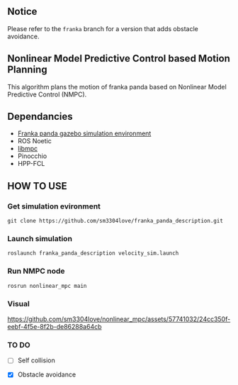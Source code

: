 ## Notice
Please refer to the ```franka``` branch for a version that adds obstacle avoidance.

## Nonlinear Model Predictive Control based Motion Planning 
This algorithm plans the motion of franka panda based on Nonlinear Model Predictive Control (NMPC).

## Dependancies
* [Franka panda gazebo simulation environment](https://github.com/sm3304love/franka_panda_description.git)
* ROS Noetic
* [libmpc](https://github.com/nicolapiccinelli/libmpc)
* Pinocchio
* HPP-FCL

## HOW TO USE
### Get simulation evironment
```
git clone https://github.com/sm3304love/franka_panda_description.git
```
### Launch simulation
```
roslaunch franka_panda_description velocity_sim.launch
```
### Run NMPC node
```
rosrun nonlinear_mpc main
```

### Visual


https://github.com/sm3304love/nonlinear_mpc/assets/57741032/24cc350f-eebf-4f5e-8f2b-de86288a64cb



### TO DO
- [ ] Self collision
- [x] Obstacle avoidance

